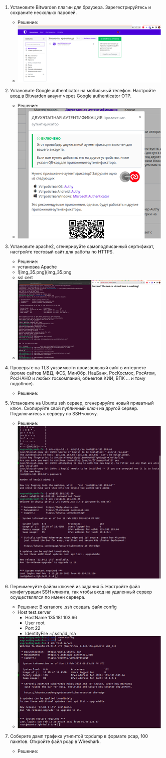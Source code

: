 1. Установите Bitwarden плагин для браузера. Зарегестрируйтесь и сохраните несколько паролей.

    * Решение:
    * ![img_34.png](img_34.png)

2. Установите Google authenticator на мобильный телефон. Настройте вход в Bitwarden акаунт через Google authenticator OTP.

    * Решение:
    * ![img_33.png](img_33.png)

3. Установите apache2, сгенерируйте самоподписанный сертификат, настройте тестовый сайт для работы по HTTPS.

    * Решение:
    * установка Apache
    * ![img_35.png](img_35.png
    * ssl cert
    * ![img_36.png](img_36.png)

4. Проверьте на TLS уязвимости произвольный сайт в интернете (кроме сайтов МВД, ФСБ, МинОбр, НацБанк, РосКосмос, РосАтом, РосНАНО и любых госкомпаний, объектов КИИ, ВПК ... и тому подобное).

    * Решение:

5. Установите на Ubuntu ssh сервер, сгенерируйте новый приватный ключ. Скопируйте свой публичный ключ на другой сервер. Подключитесь к серверу по SSH-ключу.

    * Решение: ![img_37.png](img_37.png)

6. Переименуйте файлы ключей из задания 5. Настройте файл конфигурации SSH клиента, так чтобы вход на удаленный сервер осуществлялся по имени сервера.

    * Решение: В каталоге .ssh создать файл config
    * Host test.server
      * HostName 135.181.103.66
      * User root
      * Port 22
      * IdentityFile ~/.ssh/id_rsa
    * ![img_38.png](img_38.png)

7. Соберите дамп трафика утилитой tcpdump в формате pcap, 100 пакетов. Откройте файл pcap в Wireshark.

    * Решение: